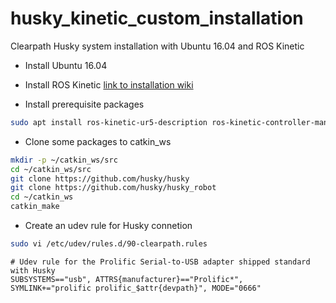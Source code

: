 # husky_kinetic_custom_installation
Clearpath Husky system installation with Ubuntu 16.04 and ROS Kinetic


* Install Ubuntu 16.04
* Install ROS Kinetic [link to installation wiki](http://wiki.ros.org/kinetic/Installation)

* Install prerequisite packages
```sh
sudo apt install ros-kinetic-ur5-description ros-kinetic-controller-manager ros-kinetic-robot-localization ros-kinetic-interactive-marker-twist-server ros-kinetic-twist-mux ros-kinetic-joy ros-kinetic-teleop-twist-joy ros-kinetic-joint-state-controller ros-kinetic-diff-drive-controller
```
* Clone some packages to catkin_ws
```sh
mkdir -p ~/catkin_ws/src
cd ~/catkin_ws/src
git clone https://github.com/husky/husky
git clone https://github.com/husky/husky_robot
cd ~/catkin_ws
catkin_make
```

* Create an udev rule for Husky connetion
```sh
sudo vi /etc/udev/rules.d/90-clearpath.rules
```
```
# Udev rule for the Prolific Serial-to-USB adapter shipped standard with Husky
SUBSYSTEMS=="usb", ATTRS{manufacturer}=="Prolific*", SYMLINK+="prolific prolific_$attr{devpath}", MODE="0666"
```
